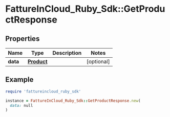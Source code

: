 # FattureInCloud_Ruby_Sdk::GetProductResponse

## Properties

| Name | Type | Description | Notes |
| ---- | ---- | ----------- | ----- |
| **data** | [**Product**](Product.md) |  | [optional] |

## Example

```ruby
require 'fattureincloud_ruby_sdk'

instance = FattureInCloud_Ruby_Sdk::GetProductResponse.new(
  data: null
)
```

